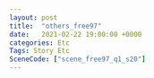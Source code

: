 ```yaml
---
layout: post
title:  "others_free97"
date:   2021-02-22 19:00:00 +0000
categories: Etc
Tags: Story Etc
SceneCode: ["scene_free97_q1_s20"]
---
```

